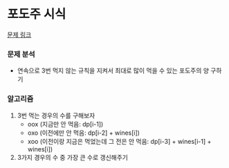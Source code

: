 # 포도주 시식

[문제 링크](https://www.acmicpc.net/problem/2156)

### 문제 분석

- 연속으로 3번 먹지 않는 규칙을 지켜서 최대로 많이 먹을 수 있는 포도주의 양 구하기

### 알고리즘

1. 3번 먹는 경우의 수를 구해보자
   - oox (지금만 안 먹음: dp[i-1])
   - oxo (이전에만 안 먹음: dp[i-2] + wines[i])
   - xoo (이전이랑 지금은 먹었는데 그 전은 안 먹음: dp[i-3] + wines[i-1] + wines[i])
2. 3가지 경우의 수 중 가장 큰 수로 갱신해주기

